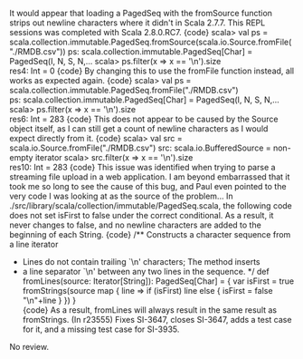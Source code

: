 It would appear that loading a PagedSeq with the fromSource function strips out newline characters where it didn't in Scala 2.7.7.  This REPL sessions was completed with Scala 2.8.0.RC7.
{code}
scala> val ps = scala.collection.immutable.PagedSeq.fromSource(scala.io.Source.fromFile("./RMDB.csv"))
ps: scala.collection.immutable.PagedSeq[Char] = PagedSeq(I, N, S, N,...
scala> ps.filter(x => x == '\n').size                                                                 
res4: Int = 0
{code}
By changing this to use the fromFile function instead, all works as expected again.
{code}
scala> val ps = scala.collection.immutable.PagedSeq.fromFile("./RMDB.csv")                            
ps: scala.collection.immutable.PagedSeq[Char] = PagedSeq(I, N, S, N,...
scala> ps.filter(x => x == '\n').size                                                                 
res6: Int = 283
{code}
This does not appear to be caused by the Source object itself, as I can still get a count of newline characters as I would expect directly from it.
{code}
scala> val src = scala.io.Source.fromFile("./RMDB.csv")
src: scala.io.BufferedSource = non-empty iterator
scala> src.filter(x => x == '\n').size                 
res10: Int = 283
{code}
This issue was identified when trying to parse a streaming file upload in a web application.
I am beyond embarrassed that it took me so long to see the cause of this bug, and Paul even pointed to the very code I was looking at as the source of the problem... In ./src/library/scala/collection/immutable/PagedSeq.scala, the following code does not set isFirst to false under the correct conditional.  As a result, it never changes to false, and no newline characters are added to the beginning of each String.
{code}
  /** Constructs a character sequence from a line iterator
   *  Lines do not contain trailing `\n' characters; The method inserts
   *  a line separator `\n' between any two lines in the sequence.
   */
  def fromLines(source: Iterator[String]): PagedSeq[Char] = {
    var isFirst = true
    fromStrings(source map { line =>
      if (isFirst) line 
      else { 
        isFirst = false
        "\n"+line
      }
    }) 
  }      
{code}
As a result, fromLines will always result in the same result as fromStrings.
(In r23555) Fixes SI-3647, closes SI-3647, adds a test case for it, and a missing test case for SI-3935.

No review.
